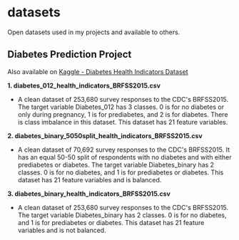 # datasets
Open datasets used in my projects and available to others.

## Diabetes Prediction Project
Also available on [Kaggle - Diabetes Health Indicators Dataset](https://www.kaggle.com/alexteboul/diabetes-health-indicators-dataset?select=diabetes_binary_health_indicators_BRFSS2015.csv)

**1. diabetes_012_health_indicators_BRFSS2015.csv**
 * A clean dataset of 253,680 survey responses to the CDC's BRFSS2015. The target variable Diabetes_012 has 3 classes. 0 is for no diabetes or only during pregnancy, 1 is for prediabetes, and 2 is for diabetes. There is class imbalance in this dataset. This dataset has 21 feature variables.

**2. diabetes_binary_5050split_health_indicators_BRFSS2015.csv**
 * A clean dataset of 70,692 survey responses to the CDC's BRFSS2015. It has an equal 50-50 split of respondents with no diabetes and with either prediabetes or diabetes. The target variable Diabetes_binary has 2 classes. 0 is for no diabetes, and 1 is for prediabetes or diabetes. This dataset has 21 feature variables and is balanced.

**3. diabetes_binary_health_indicators_BRFSS2015.csv**
 * A clean dataset of 253,680 survey responses to the CDC's BRFSS2015. The target variable Diabetes_binary has 2 classes. 0 is for no diabetes, and 1 is for prediabetes or diabetes. This dataset has 21 feature variables and is not balanced.
